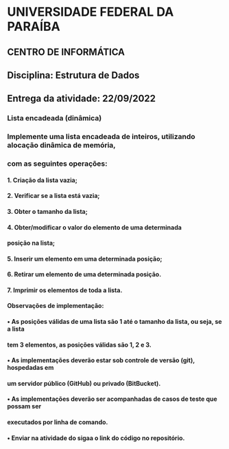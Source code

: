 # UNIVERSIDADE FEDERAL DA PARAÍBA
## CENTRO DE INFORMÁTICA
## Disciplina: Estrutura de Dados
## Entrega da atividade: 22/09/2022
### Lista encadeada (dinâmica)
### Implemente uma lista encadeada de inteiros, utilizando alocação dinâmica de memória, 
### com as seguintes operações:
#### 1. Criação da lista vazia;
#### 2. Verificar se a lista está vazia;
#### 3. Obter o tamanho da lista;
#### 4. Obter/modificar o valor do elemento de uma determinada
#### posição na lista;
#### 5. Inserir um elemento em uma determinada posição;
#### 6. Retirar um elemento de uma determinada posição.
#### 7. Imprimir os elementos de toda a lista. 
#### Observações de implementação:
#### • As posições válidas de uma lista são 1 até o tamanho da lista, ou seja, se a lista 
#### tem 3 elementos, as posições válidas são 1, 2 e 3. 
#### • As implementações deverão estar sob controle de versão (git), hospedadas em 
#### um servidor público (GitHub) ou privado (BitBucket). 
#### • As implementações deverão ser acompanhadas de casos de teste que possam ser 
#### executados por linha de comando.
#### • Enviar na atividade do sigaa o link do código no repositório.
